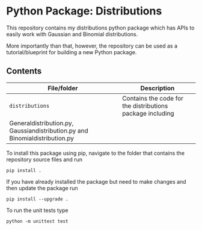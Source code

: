 # Python Package: Distributions
This repository contains my distributions python package which has APIs to easily work with Gaussian and Binomial distributions.

More importantly than that, however, the repository can be used as a tutorial/blueprint for building a new Python package.

## Contents

| File/folder                             | Description                                                                 |
|-----------------------------------------|-----------------------------------------------------------------------------|
| `distributions`                         | Contains the code for the distributions package including
                                            Generaldistribution.py, Gaussiandistribution.py and Binomialdistribution.py |


To install this package using pip, navigate to the folder that contains the repository source files and run

```
pip install .
```

If you have already installed the package but need to make changes and then update the package run

```
pip install --upgrade .
```

To run the unit tests type

```
python -m unittest test
```
